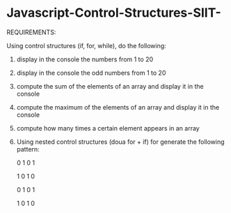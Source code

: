 # Javascript-Control-Structures-SIIT-

REQUIREMENTS:

Using control structures (if, for, while), do the following: 

1. display in the console the numbers from 1 to 20

2. display in the console the odd numbers from 1 to 20

3. compute the sum of the elements of an array and display it in the console

4. compute the maximum of the elements of an array and display it in the console

5. compute how many times a certain element appears in an array

6. Using nested control structures (doua for + if) for generate the following pattern:

   0 1 0 1

   1 0 1 0

   0 1 0 1

   1 0 1 0
